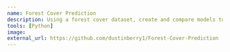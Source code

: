```yaml
---
name: Forest Cover Prediction
description: Using a forest cover dataset, create and compare models to predict the type of forest cover based on cartographic information.
tools: [Python]
image: 
external_url: https://github.com/dustinberry1/Forest-Cover-Prediction
---
```

